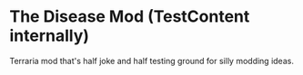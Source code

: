 # The Disease Mod (TestContent internally) 
Terraria mod that's half joke and half testing ground for silly modding ideas. 
